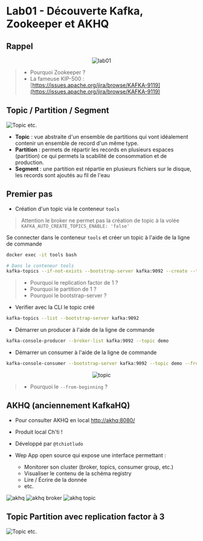 # Lab01 - Découverte Kafka, Zookeeper et AKHQ

## Rappel

<p style="text-align:center">
<img src="lab01.png" alt="lab01" />
</p>

> * Pourquoi Zookeeper ?
> * La fameuse KIP-500 : [https://issues.apache.org/jira/browse/KAFKA-9119](https://issues.apache.org/jira/browse/KAFKA-9119)

## Topic / Partition / Segment

![Topic etc.](lab01.topic.png)

- **Topic** : vue abstraite d'un ensemble de partitions qui vont idéalement contenir un ensemble de record d'un même
  type.
- **Partition** : permets de répartir les records en plusieurs espaces (partition) ce qui permets la scabilité de
  consommation et de production.
- **Segment** : une partition est répartie en plusieurs fichiers sur le disque, les records sont ajoutés au fil de l'eau

## Premier pas

- Création d'un topic via le conteneur `tools`

> Attention le broker ne permet pas la création de topic à la volée `KAFKA_AUTO_CREATE_TOPICS_ENABLE: 'false'`

Se connecter dans le conteneur `tools` et créer un topic à l'aide de la ligne de commande

```bash
docker exec -it tools bash
```

```bash
# Dans le conteneur tools
kafka-topics --if-not-exists --bootstrap-server kafka:9092 --create --topic demo --replication-factor 1 --partitions 1
```

> * Pourquoi le replication factor de 1 ?
> * Pourquoi le partition de 1 ?
> * Pourquoi le bootstrap-server ?

- Verifier avec la CLI le topic créé

```bash
kafka-topics --list --bootstrap-server kafka:9092
```

- Démarrer un producer à l'aide de la ligne de commande

```bash
kafka-console-producer --broker-list kafka:9092 --topic demo
```

- Démarrer un consumer à l'aide de la ligne de commande

```bash
kafka-console-consumer --bootstrap-server kafka:9092 --topic demo --from-beginning
```

<p style="text-align:center">
<img src="topic.png" alt="topic" />
</p>

> * Pourquoi le `--from-beginning` ?

## AKHQ (anciennement KafkaHQ)

- Pour consulter AKHQ en local [http://akhq:8080/](http://akhq:8080/)

- Produit local Ch'ti !

- Développé par `@tchiotludo`

- Wep App open source qui expose une interface permettant :
    - Monitorer son cluster (broker, topics, consumer group, etc.)
    - Visualiser le contenu de la schéma registry
    - Lire / Écrire de la donnée
    - etc.

![akhq](akhq.svg)
![akhq broker](akhq_broker.png)
![akhq topic](akhq_topic.png)

## Topic Partition avec replication factor à 3

![Topic etc.](lab01.topic.replication.png)